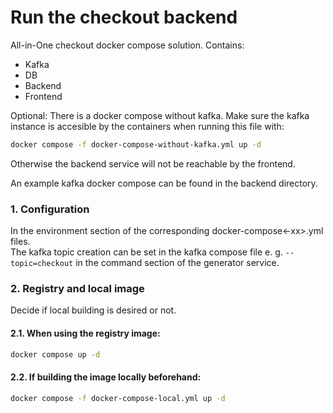# Run the checkout backend
All-in-One checkout docker compose solution. Contains:
* Kafka
* DB
* Backend
* Frontend

Optional: There is a docker compose without kafka. Make sure the kafka instance is accesible by the containers when running this file with:
```bash
docker compose -f docker-compose-without-kafka.yml up -d 
```
Otherwise the backend service will not be reachable by the frontend.

An example kafka docker compose can be found in the backend directory.

### 1. Configuration
In the environment section of the corresponding docker-compose<-xx>.yml files.  
The kafka topic creation can be set in the kafka compose file e. g. `--topic=checkout` in the command section of the generator service. 

### 2. Registry and local image
Decide if local building is desired or not. 

#### 2.1. When using the registry image:
```bash
docker compose up -d
```

#### 2.2. If building the image locally beforehand:
```bash
docker compose -f docker-compose-local.yml up -d
```